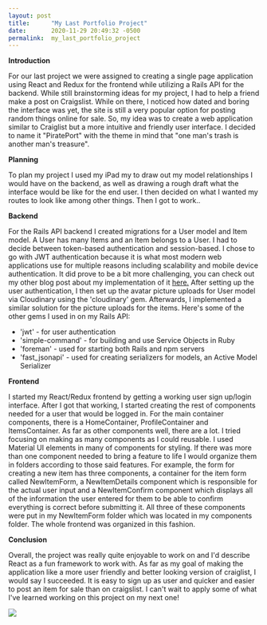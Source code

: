 ```yaml
---
layout: post
title:      "My Last Portfolio Project"
date:       2020-11-29 20:49:32 -0500
permalink:  my_last_portfolio_project
---
```



**Introduction**

For our last project we were assigned to creating a single page application using React and Redux for the frontend while utilizing a Rails API for the backend. While still brainstorming ideas for my project, I had to help a friend make a post on Craigslist. While on there, I noticed how dated and boring the interface was yet, the site is still a very popular option for posting random things online for sale. So, my idea was to create a web application similar to Craiglist but a more intuitive and friendly user interface. I decided to name it "PiratePort" with the theme in mind that "one man's trash is another man's treasure". 

**Planning**

To plan my project I used my iPad my to draw out my model relationships I would have on the backend, as well as drawing a rough draft what the interface would be like for the end user. I then decided on what I wanted my routes to look like among other things. Then I got to work..

**Backend**

For the Rails API backend I created migrations for a User model and Item model. A User has many Items and an Item belongs to a User. I had to decide between token-based authentication and session-based. I chose to go with JWT authentication because it is what most modern web applications use for multiple reasons including scalability and mobile device authentication. It did prove to be a bit more challenging, you can check out my other blog post about my implementation of it [here.](https://08fdange.github.io/jwt_user_authentication_in_rails_api) After setting up the user authentication, I then set up the avatar picture uploads for User model via Cloudinary using the 'cloudinary' gem. Afterwards, I implemented a similar solution for the picture uploads for the items. Here's some of the other gems I used in on my Rails API: 

* 'jwt' - for user authentication
* 'simple-command' - for building and use Service Objects in Ruby
* 'foreman' - used for starting both Rails and npm servers
* 'fast_jsonapi' - used for creating serializers for models, an Active Model Serializer

**Frontend**

I started my React/Redux frontend by getting a working user sign up/login interface. After I got that working, I started creating the rest of components needed for a user that would be logged in. For the main container components, there is a HomeContainer, ProfileContainer and ItemsContainer. As far as other components well, there are a lot. I tried focusing on making as many components as I could reusable. I used Material UI elements in many of components for styling. If there was more than one component needed to bring a feature to life I would organize them in folders according to those said features. For example, the form for creating a new item has three components, a container for the item form called NewItemForm, a NewItemDetails component which is responsible for the actual user input and a NewItemConfirm component which displays all of the information the user entered for them to be able to confirm everything is correct before submitting it. All three of these components were put in my NewItemForm folder which was located in my components folder. The whole frontend was organized in this fashion. 

**Conclusion**

Overall, the project was really quite enjoyable to work on and I'd describe React as a fun framework to work with. As far as my goal of making the application like a more user friendly and better looking version of craiglist, I would say I succeeded. It is easy to sign up as user and quicker and easier to post an item for sale than on craigslist. I can't wait to apply some of what I've learned working on this project on my next one! 


![](https://res.cloudinary.com/dbtndpluf/image/upload/c_scale,w_800/v1606700716/Screen_Shot_2020-11-29_at_8.40.50_PM_a0ptb1.png)

